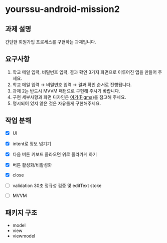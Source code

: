 # yourssu-android-mission2
## 과제 설명

간단한 회원가입 프로세스를 구현하는 과제입니다.

## 요구사항

1. 학교 메일 입력, 비밀번호 입력, 결과 확인 3가지 화면으로 이루어진 앱을 만들어 주세요.
2. 학교 메일 입력 → 비밀번호 입력 → 결과 확인 순서로 진행됩니다.
3. 과제 2는 반드시 MVVM 패턴으로 구현해 주시기 바랍니다.
4. 구현 세부사항과 화면 디자인은 [여기(Figma)](https://www.figma.com/file/Gqnw00NNtKZ46KkloVcWKV/2023-1-%EC%95%88%EB%93%9C%EB%A1%9C%EC%9D%B4%EB%93%9C-%ED%8C%80-%EB%A6%AC%EC%BF%A0%EB%A5%B4%ED%8C%85-%EA%B3%BC%EC%A0%9C-2?node-id=0%3A1&t=6mhI34FEfTidBBiN-1)를 참고해 주세요.
5. 명시되어 있지 않은 것은 자유롭게 구현해주세요.

## 작업 분해
- [x] UI  
- [x] intent로 정보 넘기기  
- [x] 다음 버튼 키보드 올라오면 위로 올라가게 하기
- [x] 버튼 활성화/비활성화
- [x] close
- [ ] validation 30초 정규성 검증 및 editText stoke  
- [ ] MVVM  


## 패키지 구조
- model
- view
- viewmodel
